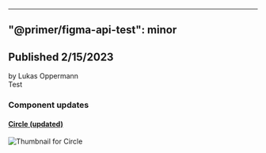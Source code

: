 
---
"@primer/figma-api-test": minor
---
## Published 2/15/2023
by Lukas Oppermann   
Test   
### Component updates
#### [Circle (updated)](https://www.figma.com/file/HD7FUvOEHLtWvWuhu1AUaJ?node-id=3:8)
  
  ![Thumbnail for Circle](https://s3-alpha.figma.com/checkpoints/sGp/FB0/czNx0UJP2GKZKcAi/component_thumbnail_0.png?X-Amz-Algorithm=AWS4-HMAC-SHA256&X-Amz-Credential=AKIAQ4GOSFWC2XFMBUWK%2F20230212%2Fus-west-2%2Fs3%2Faws4_request&X-Amz-Date=20230212T120000Z&X-Amz-Expires=604800&X-Amz-SignedHeaders=host&X-Amz-Signature=9fe4fae7345f68757158aa96140007a9c64da6daebb9201a54fcb0490e6f430f)
